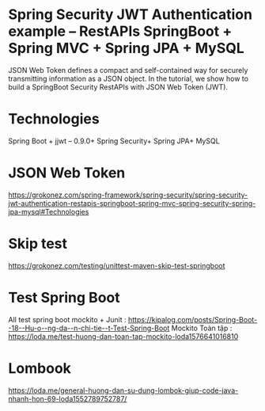# Spring Security JWT Authentication example – RestAPIs SpringBoot + Spring MVC + Spring JPA + MySQL
  JSON Web Token defines a compact and self-contained way for securely transmitting information as a JSON object.
In the tutorial, we show how to build a SpringBoot Security RestAPIs with JSON Web Token (JWT).
# Technologies
Spring Boot +
jjwt – 0.9.0+
Spring Security+
Spring JPA+
MySQL
# JSON Web Token
https://grokonez.com/spring-framework/spring-security/spring-security-jwt-authentication-restapis-springboot-spring-mvc-spring-security-spring-jpa-mysql#Technologies
# Skip test
https://grokonez.com/testing/unittest-maven-skip-test-springboot
# Test Spring Boot
All test spring boot mockito + Junit : https://kipalog.com/posts/Spring-Boot--18--Hu-o--ng-da--n-chi-tie--t-Test-Spring-Boot 
Mockito Toàn tập : https://loda.me/test-huong-dan-toan-tap-mockito-loda1576641016810
# Lombook 
https://loda.me/general-huong-dan-su-dung-lombok-giup-code-java-nhanh-hon-69-loda1552789752787/
